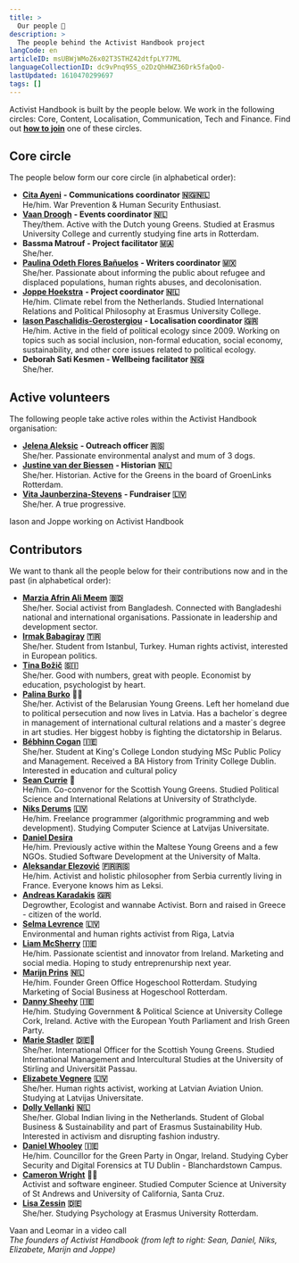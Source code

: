 ```yaml
---
title: >
  Our people 👋
description: >
  The people behind the Activist Handbook project
langCode: en
articleID: msUBWjWMoZ6x02T3STHZ42dtfpLY77ML
languageCollectionID: dc9vPnq95S_o2DzQhHWZ36Drk5faQoO-
lastUpdated: 1610470299697
tags: []
---
```


Activist Handbook is built by the people below. We work in the following circles: Core, Content, Localisation, Communication, Tech and Finance. Find out [**how to join**](/join) one of these circles.

## Core circle

The people below form our core circle (in alphabetical order):

-   [**Cita Ayeni**](https://www.linkedin.com/in/cita-ayeni/) **- Communications coordinator 🇳🇬🇳🇱**  
    He/him. War Prevention & Human Security Enthusiast.
-   [**Vaan Droogh**](mailto:vaandroogh@gmail.com) **- Events coordinator 🇳🇱**  
    They/them. Active with the Dutch young Greens. Studied at Erasmus University College and currently studying fine arts in Rotterdam.
-   **Bassma Matrouf - Project facilitator 🇲🇦**  
    She/her.
-   [**Paulina Odeth Flores Bañuelos**](https://www.instagram.com/paulinaodeth/) **- Writers coordinator 🇲🇽**  
    She/her. Passionate about informing the public about refugee and displaced populations, human rights abuses, and decolonisation.
-   [**Joppe Hoekstra**](https://joppehoekstra.nl) **- Project coordinator 🇳🇱**  
    He/him. Climate rebel from the Netherlands. Studied International Relations and Political Philosophy at Erasmus University College.
-   [**Iason Paschalidis-Gerostergiou**](https://www.facebook.com/iason.paschalidisgerostergiou) **- Localisation coordinator 🇬🇷**  
    He/him. Active in the field of political ecology since 2009. Working on topics such as social inclusion, non-formal education, social economy, sustainability, and other core issues related to political ecology.
-   **Deborah Sati Kesmen - Wellbeing facilitator 🇳🇬**  
    She/her.

## Active volunteers

The following people take active roles within the Activist Handbook organisation:

-   [**Jelena Aleksic**](https://www.linkedin.com/in/jelena-aleksic-75680017a/) **- Outreach officer 🇷🇸**  
    She/her. Passionate environmental analyst and mum of 3 dogs.
-   [**Justine van der Biessen**](https://www.instagram.com/justinevdbiessen/) **- Historian** **🇳🇱**  
    She/her. Historian. Active for the Greens in the board of GroenLinks Rotterdam.
-   [**Vita Jaunberzina-Stevens**](https://www.facebook.com/snifflesnout) **- Fundraiser 🇱🇻**  
    She/her. A true progressive.

<div><figcaption>Iason and Joppe working on Activist Handbook</figcaption></div>

## Contributors

We want to thank all the people below for their contributions now and in the past (in alphabetical order):

-   [**Marzia Afrin Ali Meem**](https://www.linkedin.com/in/marzia-afrin-ali-meem-马丽芬-9889191a5/) **🇧🇩**  
    She/her. Social activist from Bangladesh. Connected with Bangladeshi national and international organisations. Passionate in leadership and development sector.
-   [**Irmak Babagiray**](https://www.instagram.com/irmakbabagirayy/) **🇹🇷**  
    She/her. Student from Istanbul, Turkey. Human rights activist, interested in European politics.
-   [**Tina Božič**](https://www.linkedin.com/in/tina-božič-65826586/) **🇸🇮**  
    She/her. Good with numbers, great with people. Economist by education, psychologist by heart.
-   [**Palina Burko**](https://www.instagram.com/polbrk/) 🏳️‍🌈  
    She/her. Activist of the Belarusian Young Greens. Left her homeland due to political persecution and now lives in Latvia. Has a bachelor\`s degree in management of international cultural relations and a master\`s degree in art studies. Her biggest hobby is fighting the dictatorship in Belarus.
-   [**Bébhinn Cogan**](https://www.linkedin.com/in/bébhinn-cogan-71757819a/) **🇮🇪**  
    She/her. Student at King's College London studying MSc Public Policy and Management. Received a BA History from Trinity College Dublin. Interested in education and cultural policy
-   [**Sean Currie**](https://twitter.com/seanpwcurrie) **🏴󠁧󠁢󠁳󠁣󠁴󠁿**  
    He/him. Co-convenor for the Scottish Young Greens. Studied Political Science and International Relations at University of Strathclyde.
-   [**Niks Derums**](https://www.facebook.com/niks.derums.7) **🇱🇻**  
    He/him. Freelance programmer (algorithmic programming and web development). Studying Computer Science at Latvijas Universitate.
-   [**Daniel Desira**](https://www.facebook.com/daniel.desira.739)  
    He/him. Previously active within the Maltese Young Greens and a few NGOs. Studied Software Development at the University of Malta.
-   [**Aleksandar Elezović**](https://www.instagram.com/theleksilijum/) **🇫🇷🇷🇸**  
    He/him. Activist and holistic philosopher from Serbia currently living in France. Everyone knows him as Leksi.
-   [**Andreas Karadakis**](https://www.linkedin.com/in/andreas-karadakis-a49931105/) **🇬🇷**  
    Degrowther, Ecologist and wannabe Activist. Born and raised in Greece - citizen of the world.
-   [**Selma Levrence**](https://twitter.com/selmuushh) **🇱🇻**  
    Environmental and human rights activist from Riga, Latvia
-   [**Liam McSherry**](https://www.linkedin.com/in/liam-mcsherry-7344771b6/) **🇮🇪**  
    He/him. Passionate scientist and innovator from Ireland. Marketing and social media. Hoping to study entreprenurship next year.
-   [**Marijn Prins**](https://www.facebook.com/profile.php?id=100013130268740) **🇳🇱**  
    He/him. Founder Green Office Hogeschool Rotterdam. Studying Marketing of Social Business at Hogeschool Rotterdam.
-   [**Danny Sheehy**](https://www.facebook.com/profile.php?id=100005358168040) **🇮🇪**  
    He/him. Studying Government & Political Science at University College Cork, Ireland. Active with the European Youth Parliament and Irish Green Party.
-   [**Marie Stadler**](https://twitter.com/MarieStadtler) **🇩🇪🏴󠁧󠁢󠁳󠁣󠁴󠁿**  
    She/her. International Officer for the Scottish Young Greens. Studied International Management and Intercultural Studies at the University of Stirling and Universität Passau.
-   [**Elizabete Vegnere**](https://www.facebook.com/elizabete.vegnere.5) **🇱🇻**  
    She/her. Human rights activist, working at Latvian Aviation Union. Studying at Latvijas Universitate.
-   [**Dolly Vellanki**](https://www.linkedin.com/in/darpana-vellanki/) **🇳🇱**  
    She/her. Global Indian living in the Netherlands. Student of Global Business & Sustainability and part of Erasmus Sustainability Hub. Interested in activism and disrupting fashion industry.
-   [**Daniel Whooley**](https://www.greenparty.ie/people/daniel-whooley/) **🇮🇪**  
    He/him. Councillor for the Green Party in Ongar, Ireland. Studying Cyber Security and Digital Forensics at TU Dublin - Blanchardstown Campus.
-   [**Cameron Wright**](https://wright.cam) 🏴󠁧󠁢󠁳󠁣󠁴󠁿🏴󠁧󠁢󠁥󠁮󠁧󠁿  
    Activist and software engineer. Studied Computer Science at University of St Andrews and University of California, Santa Cruz.
-   [**Lisa Zessin**](https://www.facebook.com/profile.php?id=100010413341399) **🇩🇪**  
    She/her. Studying Psychology at Erasmus University Rotterdam.

<div><figcaption>Vaan and Leomar in a video call</figcaption></div>

<div><figcaption><i>The founders of Activist Handbook (from left to right: Sean, Daniel, Niks, Elizabete, Marijn and Joppe)</i></figcaption></div>